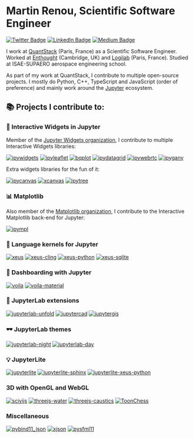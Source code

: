 # Martin Renou, Scientific Software Engineer

[![Twitter Badge](https://img.shields.io/twitter/follow/martinRenou?style=flat-square&logo=Twitter&logoColor=white&color=cornflowerblue)](https://twitter.com/martinRenou)
[![LinkedIn Badge](https://img.shields.io/badge/My-LinkedIn-blue?style=flat-square&logo=LinkedIn&logoColor=white&color=cornflowerblue)](https://www.linkedin.com/in/martin-renou)
[![Medium Badge](https://img.shields.io/badge/Medium-blue?style=flat-square&logo=Medium&logoColor=white&color=cornflowerblue)](https://medium.com/@martinRenou)

I work at [QuantStack](https://quantstack.net) (Paris, France) as a Scientific Software Engineer. Worked at [Enthought](https://github.com/Enthought) (Cambridge, UK) and [Logilab](https://github.com/logilab) (Paris, France). Studied at ISAE-SUPAERO aerospace engineering school.

As part of my work at QuantStack, I contribute to multiple open-source projects. I mostly do Python, C++, TypeScript and JavaScript (order of preference) and mainly work around the [Jupyter](https://jupyter.org) ecosystem.

## 📚 Projects I contribute to:

### 🧩 Interactive Widgets in Jupyter

Member of the [Jupyter Widgets organization](https://github.com/jupyter-widgets), I contribute to multiple Interactive Widgets libraries:

[![ipywidgets](https://github-readme-stats.vercel.app/api/pin/?username=jupyter-widgets&repo=ipywidgets&theme=dark&show_owner=true)](https://github.com/jupyter-widgets/ipywidgets)
[![ipyleaflet](https://github-readme-stats.vercel.app/api/pin/?username=jupyter-widgets&repo=ipyleaflet&theme=dark&show_owner=true)](https://github.com/jupyter-widgets/ipyleaflet)
[![bqplot](https://github-readme-stats.vercel.app/api/pin/?username=bqplot&repo=bqplot&theme=dark&show_owner=true)](https://github.com/bqplot/bqplot)
[![ipydatagrid](https://github-readme-stats.vercel.app/api/pin/?username=bloomberg&repo=ipydatagrid&theme=dark&show_owner=true)](https://github.com/bloomberg/ipydatagrid)
[![ipywebrtc](https://github-readme-stats.vercel.app/api/pin/?username=maartenBreddels&repo=ipywebrtc&theme=dark&show_owner=true)](https://github.com/maartenBreddels/ipywebrtc)
[![ipygany](https://github-readme-stats.vercel.app/api/pin/?username=QuantStack&repo=ipygany&theme=dark&show_owner=true)](https://github.com/QuantStack/ipygany)

Extra widgets libraries for the fun of it:

[![ipycanvas](https://github-readme-stats.vercel.app/api/pin/?username=jupyter-widgets-contrib&repo=ipycanvas&theme=dark&show_owner=true)](https://github.com/jupyter-widgets-contrib/ipycanvas)
[![xcanvas](https://github-readme-stats.vercel.app/api/pin/?username=martinRenou&repo=xcanvas&theme=dark&show_owner=true)](https://github.com/martinRenou/xcanvas)
[![ipytree](https://github-readme-stats.vercel.app/api/pin/?username=QuantStack&repo=ipytree&theme=dark&show_owner=true)](https://github.com/QuantStack/ipytree)

### 📊 Matplotlib

Also member of the [Matplotlib organization](https://github.com/matplotlib), I contribute to the Interactive Matplotlib back-end for Jupyter:

[![ipympl](https://github-readme-stats.vercel.app/api/pin/?username=matplotlib&repo=ipympl&theme=dark&show_owner=true)](https://github.com/matplotlib/ipympl)

### 🐍 Language kernels for Jupyter

[![xeus](https://github-readme-stats.vercel.app/api/pin/?username=jupyter-xeus&repo=xeus&theme=dark&show_owner=true)](https://github.com/jupyter-xeus/xeus)
[![xeus-cling](https://github-readme-stats.vercel.app/api/pin/?username=jupyter-xeus&repo=xeus-cling&theme=dark&show_owner=true)](https://github.com/jupyter-xeus/xeus-cling)
[![xeus-python](https://github-readme-stats.vercel.app/api/pin/?username=jupyter-xeus&repo=xeus-python&theme=dark&show_owner=true)](https://github.com/jupyter-xeus/xeus-python)
[![xeus-sqlite](https://github-readme-stats.vercel.app/api/pin/?username=jupyter-xeus&repo=xeus-sqlite&theme=dark&show_owner=true)](https://github.com/jupyter-xeus/xeus-sqlite)

### 🧮 Dashboarding with Jupyter

[![voila](https://github-readme-stats.vercel.app/api/pin/?username=voila-dashboards&repo=voila&theme=dark&show_owner=true)](https://github.com/voila-dashboards/voila)
[![voila-material](https://github-readme-stats.vercel.app/api/pin/?username=voila-dashboards&repo=voila-material&theme=dark&show_owner=true)](https://github.com/voila-dashboards/voila-material)

### 🔬 JupyterLab extensions

[![jupyterlab-unfold](https://github-readme-stats.vercel.app/api/pin/?username=jupyterlab-contrib&repo=jupyterlab-unfold&theme=dark&show_owner=true)](https://github.com/jupyterlab-contrib/jupyterlab-unfold)
[![jupytercad](https://github-readme-stats.vercel.app/api/pin/?username=jupytercad&repo=jupytercad&theme=dark&show_owner=true)](https://github.com/jupytercad/jupytercad)
[![jupytergis](https://github-readme-stats.vercel.app/api/pin/?username=geojupyter&repo=jupytergis&theme=dark&show_owner=true)](https://github.com/geojupyter/jupytergis)

### 🕶 JupyterLab themes

[![jupyterlab-night](https://github-readme-stats.vercel.app/api/pin/?username=martinRenou&repo=jupyterlab-night&theme=dark&show_owner=true)](https://github.com/martinRenou/jupyterlab-night)
[![jupyterlab-day](https://github-readme-stats.vercel.app/api/pin/?username=martinRenou&repo=jupyterlab-day&theme=dark&show_owner=true)](https://github.com/martinRenou/jupyterlab-day)

### 💡 JupyterLite

[![jupyterlite](https://github-readme-stats.vercel.app/api/pin/?username=jupyterlite&repo=jupyterlite&theme=dark&show_owner=true)](https://github.com/jupyterlite/jupyterlite)
[![jupyterlite-sphinx](https://github-readme-stats.vercel.app/api/pin/?username=jupyterlite&repo=jupyterlite-sphinx&theme=dark&show_owner=true)](https://github.com/jupyterlite/jupyterlite-sphinx)
[![jupyterlite-xeus-python](https://github-readme-stats.vercel.app/api/pin/?username=jupyterlite&repo=xeus-python-kernel&theme=dark&show_owner=true)](https://github.com/jupyterlite/xeus-python-kernel)

### 3D with OpenGL and WebGL

[![scivijs](https://github-readme-stats.vercel.app/api/pin/?username=martinRenou&repo=scivijs&theme=dark&show_owner=true)](https://github.com/martinRenou/scivijs)
[![threejs-water](https://github-readme-stats.vercel.app/api/pin/?username=martinRenou&repo=threejs-water&theme=dark&show_owner=true)](https://github.com/martinRenou/threejs-water)
[![threejs-caustics](https://github-readme-stats.vercel.app/api/pin/?username=martinRenou&repo=threejs-caustics&theme=dark&show_owner=true)](https://github.com/martinRenou/threejs-caustics)
[![ToonChess](https://github-readme-stats.vercel.app/api/pin/?username=martinRenou&repo=ToonChess&theme=dark&show_owner=true)](https://github.com/martinRenou/ToonChess)

### Miscellaneous

[![pybind11_json](https://github-readme-stats.vercel.app/api/pin/?username=pybind&repo=pybind11_json&theme=dark&show_owner=true)](https://github.com/pybind/pybind11_json)
[![xjson](https://github-readme-stats.vercel.app/api/pin/?username=martinRenou&repo=xjson&theme=dark&show_owner=true)](https://github.com/martinRenou/xjson)
[![pysfml11](https://github-readme-stats.vercel.app/api/pin/?username=martinRenou&repo=pysfml11&theme=dark&show_owner=true)](https://github.com/martinRenou/pysfml11)
